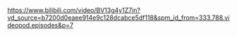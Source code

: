 https://www.bilibili.com/video/BV13g4y1Z7in?vd_source=b7200d0eaee914e9c128dcabce5df118&spm_id_from=333.788.videopod.episodes&p=7